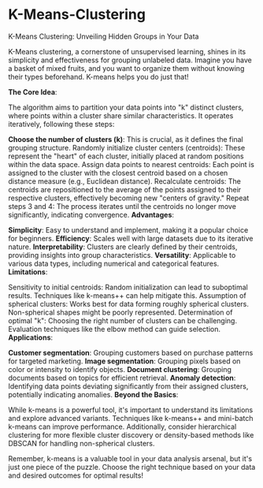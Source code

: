 # K-Means-Clustering
K-Means Clustering: Unveiling Hidden Groups in Your Data

K-Means clustering, a cornerstone of unsupervised learning, shines in its simplicity and effectiveness for grouping unlabeled data. Imagine you have a basket of mixed fruits, and you want to organize them without knowing their types beforehand. K-means helps you do just that!

**The Core Idea**:

The algorithm aims to partition your data points into "k" distinct clusters, where points within a cluster share similar characteristics. It operates iteratively, following these steps:

**Choose the number of clusters (k)**: This is crucial, as it defines the final grouping structure.
Randomly initialize cluster centers (centroids): These represent the "heart" of each cluster, initially placed at random positions within the data space.
Assign data points to nearest centroids: Each point is assigned to the cluster with the closest centroid based on a chosen distance measure (e.g., Euclidean distance).
Recalculate centroids: The centroids are repositioned to the average of the points assigned to their respective clusters, effectively becoming new "centers of gravity."
Repeat steps 3 and 4: The process iterates until the centroids no longer move significantly, indicating convergence.
**Advantages**:

**Simplicity**: Easy to understand and implement, making it a popular choice for beginners.
**Efficiency**: Scales well with large datasets due to its iterative nature.
**Interpretability**: Clusters are clearly defined by their centroids, providing insights into group characteristics.
**Versatility**: Applicable to various data types, including numerical and categorical features.
**Limitations**:

Sensitivity to initial centroids: Random initialization can lead to suboptimal results. Techniques like k-means++ can help mitigate this.
Assumption of spherical clusters: Works best for data forming roughly spherical clusters. Non-spherical shapes might be poorly represented.
Determination of optimal "k": Choosing the right number of clusters can be challenging. Evaluation techniques like the elbow method can guide selection.
**Applications**:

**Customer segmentation**: Grouping customers based on purchase patterns for targeted marketing.
**Image segmentation**: Grouping pixels based on color or intensity to identify objects.
**Document clustering**: Grouping documents based on topics for efficient retrieval.
**Anomaly detection**: Identifying data points deviating significantly from their assigned clusters, potentially indicating anomalies.
**Beyond the Basics**:

While k-means is a powerful tool, it's important to understand its limitations and explore advanced variants. Techniques like k-means++ and mini-batch k-means can improve performance. Additionally, consider hierarchical clustering for more flexible cluster discovery or density-based methods like DBSCAN for handling non-spherical clusters.

Remember, k-means is a valuable tool in your data analysis arsenal, but it's just one piece of the puzzle. Choose the right technique based on your data and desired outcomes for optimal results!